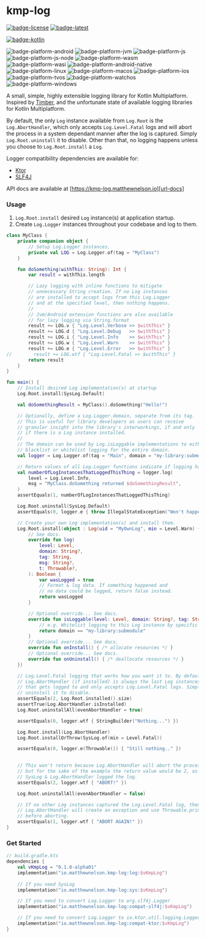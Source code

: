 # kmp-log
[![badge-license]][url-license]
[![badge-latest]][url-latest]

[![badge-kotlin]][url-kotlin]
<!-- TODO: Uncomment when :library:file is re-enabled
[![badge-coroutines]][url-coroutines]
[![badge-kmp-file]][url-kmp-file]
-->

![badge-platform-android]
![badge-platform-jvm]
![badge-platform-js]
![badge-platform-js-node]
![badge-platform-wasm]
![badge-platform-wasi]
![badge-platform-android-native]
![badge-platform-linux]
![badge-platform-macos]
![badge-platform-ios]
![badge-platform-tvos]
![badge-platform-watchos]
![badge-platform-windows]

A small, simple, highly extensible logging library for Kotlin Multiplatform. Inspired 
by [Timber][url-timber], and the unfortunate state of available logging libraries for 
Kotlin Multiplatform.

By default, the only `Log` instance available from `Log.Root` is the `Log.AbortHandler`, 
which only accepts `Log.Level.Fatal` logs and will abort the process in a system dependant
manner after the log is captured. Simply `Log.Root.uninstall` it to disable. Other than
that, no logging happens unless you choose to `Log.Root.install` a `Log`.

Logger compatibility dependencies are available for:
 - [Ktor](library/compat-ktor/README.md)
 - [SLF4J](library/compat-slf4j/README.md)

API docs are available at [https://kmp-log.matthewnelson.io][url-docs]

### Usage

1) `Log.Root.install` desired `Log` instance(s) at application startup.
2) Create `Log.Logger` instances throughout your codebase and log to them.

```kotlin
class MyClass {
    private companion object {
        // Setup Log.Logger instances.
        private val LOG = Log.Logger.of(tag = "MyClass")
    }

    fun doSomething(withThis: String): Int {
        var result = withThis.length

        // Lazy logging with inline functions to mitigate
        // unnecessary String creation. If no Log instances
        // are installed to accept logs from this Log.Logger
        // and at the specified level, then nothing happens.
        //
        // Jvm/Android extension functions are also available
        // for lazy logging via String.format
        result += LOG.v { "Log.Level.Verbose >> $withThis" }
        result += LOG.d { "Log.Level.Debug   >> $withThis" }
        result += LOG.i { "Log.Level.Info    >> $withThis" }
        result += LOG.w { "Log.Level.Warn    >> $withThis" }
        result += LOG.e { "Log.Level.Error   >> $withThis" }
//        result += LOG.wtf { "Log.Level.Fatal >> $withThis" }
        return result
    }
}

fun main() {
    // Install desired Log implementation(s) at startup
    Log.Root.install(SysLog.Default)

    val doSomethingResult = MyClass().doSomething("Hello!")

    // Optionally, define a Log.Logger.domain, separate from its tag.
    // This is useful for library developers as users can receive
    // granular insight into the library's interworkings, if and only
    // if there is a Log instance installed.
    //
    // The domain can be used by Log.isLoggable implementations to either
    // blacklist or whitelist logging for the entire domain.
    val logger = Log.Logger.of(tag = "Main", domain = "my-library:submodule")

    // Return values of all Log.Logger functions indicate if logging happened.
    val numberOfLogInstancesThatLoggedThisThing = logger.log(
        level = Log.Level.Info,
        msg = "MyClass.doSomething returned $doSomethingResult",
    )
    assertEquals(1, numberOfLogInstancesThatLoggedThisThing)

    Log.Root.uninstall(SysLog.Default)
    assertEquals(0, logger.e { throw IllegalStateException("Won't happen...") })

    // Create your own Log implementation(s) and install them.
    Log.Root.install(object : Log(uid = "MyOwnLog", min = Level.Warn) {
        // See docs.
        override fun log(
            level: Level,
            domain: String?,
            tag: String,
            msg: String?,
            t: Throwable?,
        ): Boolean {
            var wasLogged = true
            // Format & log data. If something happened and
            // no data could be logged, return false instead.
            return wasLogged
        }

        // Optional override... See docs.
        override fun isLoggable(level: Level, domain: String?, tag: String): Boolean {
            // e.g. Whitelist logging to this Log instance by specific domain
            return domain == "my-library:submodule"
        }
        // Optional override... See docs.
        override fun onInstall() { /* allocate resources */ }
        // Optional override... See docs.
        override fun onUninstall() { /* deallocate resources */ }
    })

    // Log.Level.Fatal logging that works how you want it to. By default,
    // Log.AbortHandler (if installed) is always the last Log instances
    // that gets logged to and only accepts Log.Level.Fatal logs. Simply
    // uninstall it to disable.
    assertEquals(2, Log.Root.installed().size)
    assertTrue(Log.AbortHandler.isInstalled)
    Log.Root.uninstallAll(evenAbortHandler = true)

    assertEquals(0, logger.wtf { StringBuilder("Nothing...") })

    Log.Root.install(Log.AbortHandler)
    Log.Root.installOrThrow(SysLog.of(min = Level.Fatal))

    assertEquals(0, logger.e(Throwable()) { "Still nothing.." })

    
    // This won't return because Log.AbortHandler will abort the process,
    // but for the sake of the example the return value would be 2, as
    // SysLog & Log.AbortHandler logged the log.
    assertEquals(2, logger.wtf { "ABORT!" })

    Log.Root.uninstallAll(evenAbortHandler = false)

    // If no other Log instances captured the Log.Level.Fatal log, then
    // Log.AbortHandler will create an exception and use Throwable.printStackTrace
    // before aborting.
    assertEquals(1, logger.wtf { "ABORT AGAIN!" })
}
```

### Get Started

<!-- TAG_VERSION -->

```kotlin
// build.gradle.kts
dependencies {
    val vKmpLog = "0.1.0-alpha01"
    implementation("io.matthewnelson.kmp-log:log:$vKmpLog")
    
    // If you need SysLog
    implementation("io.matthewnelson.kmp-log:sys:$vKmpLog")

    // If you need to convert Log.Logger to org.slf4j.Logger
    implementation("io.matthewnelson.kmp-log:compat-slf4j:$vKmpLog")

    // If you need to convert Log.Logger to io.ktor.util.logging.Logger
    implementation("io.matthewnelson.kmp-log:compat-ktor:$vKmpLog")
}
```

<!-- TAG_VERSION -->
[badge-latest]: https://img.shields.io/badge/latest--release-0.1.0--alpha01-blue.svg?style=flat
[badge-license]: https://img.shields.io/badge/license-Apache%20License%202.0-blue.svg?style=flat

<!-- TAG_DEPENDENCIES -->
[badge-coroutines]: https://img.shields.io/badge/kotlinx.coroutines-1.10.2-blue.svg?logo=kotlin
[badge-kmp-file]: https://img.shields.io/badge/kmp--file-0.5.1--SNAPSHOT-blue.svg?style=flat
[badge-kotlin]: https://img.shields.io/badge/kotlin-2.2.20-blue.svg?logo=kotlin

<!-- TAG_PLATFORMS -->
[badge-platform-android]: http://img.shields.io/badge/-android-6EDB8D.svg?style=flat
[badge-platform-jvm]: http://img.shields.io/badge/-jvm-DB413D.svg?style=flat
[badge-platform-js]: http://img.shields.io/badge/-js-F8DB5D.svg?style=flat
[badge-platform-js-node]: https://img.shields.io/badge/-nodejs-68a063.svg?style=flat
[badge-platform-linux]: http://img.shields.io/badge/-linux-2D3F6C.svg?style=flat
[badge-platform-macos]: http://img.shields.io/badge/-macos-111111.svg?style=flat
[badge-platform-ios]: http://img.shields.io/badge/-ios-CDCDCD.svg?style=flat
[badge-platform-tvos]: http://img.shields.io/badge/-tvos-808080.svg?style=flat
[badge-platform-watchos]: http://img.shields.io/badge/-watchos-C0C0C0.svg?style=flat
[badge-platform-wasm]: https://img.shields.io/badge/-wasm-624FE8.svg?style=flat
[badge-platform-wasi]: https://img.shields.io/badge/-wasi-18a033.svg?style=flat
[badge-platform-windows]: http://img.shields.io/badge/-windows-4D76CD.svg?style=flat
[badge-platform-android-native]: http://img.shields.io/badge/-android--native-6EDB8D.svg?style=flat

[url-docs]: https://kmp-log.matthewnelson.io
[url-coroutines]: https://github.com/Kotlin/kotlinx.coroutines
[url-kmp-file]: https://github.com/05nelsonm/kmp-file
[url-kotlin]: https://kotlinlang.org
[url-latest]: https://github.com/05nelsonm/kmp-log/releases/latest
[url-license]: https://www.apache.org/licenses/LICENSE-2.0.txt
[url-timber]: https://github.com/JakeWharton/timber
